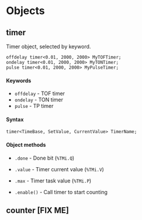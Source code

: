 # Objects

## timer
Timer object, selected by keyword.
```
offdelay timer<0.01, 2000, 2000> MyTOFTimer;
ondelay timer<0.01, 2000, 2000> MyTONTimer;
pulse timer<0.01, 2000, 2000> MyPulseTimer;
```

#### Keywords
 - `offdelay` - TOF timer
 - `ondelay` - TON timer
 - `pulse` - TP timer

#### Syntax
```
timer<TimeBase, SetValue, CurrentValue> TimerName;
```

#### Object methods
 - `.done` - Done bit (`%TMi.Q`)
 - `.value` - Timer current value (`%TMi.V`)
 - `.max` - Timer task value (`%TMi.P`)

 - `.enable()` - Call timer to start counting


## counter [FIX ME]
